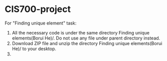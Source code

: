 # CIS700-project

For "Finding unique element" task:
1. All the necessary code is under the same directory Finding unique elements(Borui He)/. Do not use any file under parent directory instead.
2. Download ZIP file and unzip the directory Finding unique elements(Borui He)/ to your desktop.
3.
